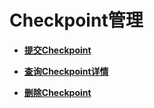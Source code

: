 # Checkpoint管理<a name="topic_300000002"></a>

 

-   **[提交Checkpoint](提交Checkpoint.md)**  

-   **[查询Checkpoint详情](查询Checkpoint详情.md)**  

-   **[删除Checkpoint](删除Checkpoint.md)**  


